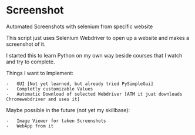 # Screenshot
Automated Screenshots with selenium from specific website


This script just uses Selenium Webdriver to open up a website and makes a screenshot of it.

I started this to learn Python on my own way beside courses that I watch and try to complete.


Things I want to Implement:

	-	GUI [Not yet learned, but already tried PySimpleGui]
	- 	Completly customizable Values
	-	Automatic Download of selected Webdriver [ATM it juat downloads Chromewebdriver and uses it]
	
Maybe possible in the future (not yet my skillbase):

	-	Image Viewer for taken Screenshots
	-	WebApp from it
